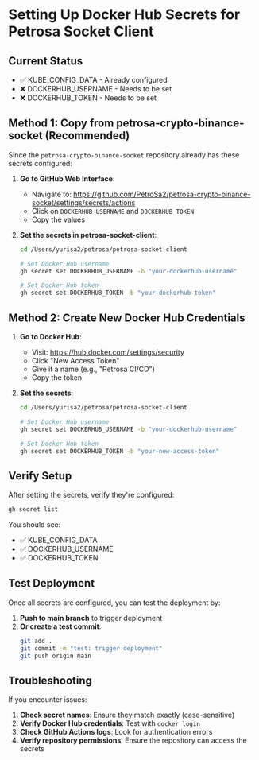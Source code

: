 # Setting Up Docker Hub Secrets for Petrosa Socket Client

## Current Status
- ✅ KUBE_CONFIG_DATA - Already configured
- ❌ DOCKERHUB_USERNAME - Needs to be set
- ❌ DOCKERHUB_TOKEN - Needs to be set

## Method 1: Copy from petrosa-crypto-binance-socket (Recommended)

Since the `petrosa-crypto-binance-socket` repository already has these secrets configured:

1. **Go to GitHub Web Interface**:
   - Navigate to: https://github.com/PetroSa2/petrosa-crypto-binance-socket/settings/secrets/actions
   - Click on `DOCKERHUB_USERNAME` and `DOCKERHUB_TOKEN`
   - Copy the values

2. **Set the secrets in petrosa-socket-client**:
   ```bash
   cd /Users/yurisa2/petrosa/petrosa-socket-client

   # Set Docker Hub username
   gh secret set DOCKERHUB_USERNAME -b "your-dockerhub-username"

   # Set Docker Hub token
   gh secret set DOCKERHUB_TOKEN -b "your-dockerhub-token"
   ```

## Method 2: Create New Docker Hub Credentials

1. **Go to Docker Hub**:
   - Visit: https://hub.docker.com/settings/security
   - Click "New Access Token"
   - Give it a name (e.g., "Petrosa CI/CD")
   - Copy the token

2. **Set the secrets**:
   ```bash
   cd /Users/yurisa2/petrosa/petrosa-socket-client

   # Set Docker Hub username
   gh secret set DOCKERHUB_USERNAME -b "your-dockerhub-username"

   # Set Docker Hub token
   gh secret set DOCKERHUB_TOKEN -b "your-new-access-token"
   ```

## Verify Setup

After setting the secrets, verify they're configured:

```bash
gh secret list
```

You should see:
- ✅ KUBE_CONFIG_DATA
- ✅ DOCKERHUB_USERNAME
- ✅ DOCKERHUB_TOKEN

## Test Deployment

Once all secrets are configured, you can test the deployment by:

1. **Push to main branch** to trigger deployment
2. **Or create a test commit**:
   ```bash
   git add .
   git commit -m "test: trigger deployment"
   git push origin main
   ```

## Troubleshooting

If you encounter issues:

1. **Check secret names**: Ensure they match exactly (case-sensitive)
2. **Verify Docker Hub credentials**: Test with `docker login`
3. **Check GitHub Actions logs**: Look for authentication errors
4. **Verify repository permissions**: Ensure the repository can access the secrets
